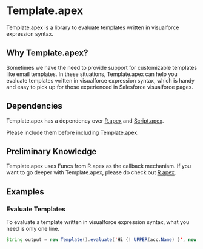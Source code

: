 # Template.apex
Template.apex is a library to evaluate templates written in visualforce expression syntax.

## Why Template.apex?
Sometimes we have the need to provide support for customizable templates like email templates. In these situations, Template.apex can help you evaluate templates written in visualforce expression syntax, which is handy and easy to pick up for those experienced in Salesforce visualforce pages.

## Dependencies
Template.apex has a dependency over [R.apex](https://github.com/Click-to-Cloud/R.apex/) and [Script.apex](https://github.com/Click-to-Cloud/Script.apex/).

Please include them before including Template.apex.

## Preliminary Knowledge
Template.apex uses Funcs from R.apex as the callback mechanism. If you want to go deeper with Template.apex, please do check out [R.apex](https://github.com/Click-to-Cloud/R.apex/).

## Examples
### Evaluate Templates
To evaluate a template written in visualforce expression syntax, what you need is only one line.

```java
String output = new Template().evaluate('Hi {! UPPER(acc.Name) }', new Map<String, Object>{ 'acc' => new Account(...) });
```
